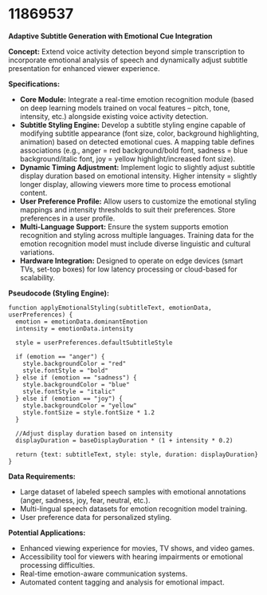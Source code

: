 # 11869537

**Adaptive Subtitle Generation with Emotional Cue Integration**

**Concept:** Extend voice activity detection beyond simple transcription to incorporate emotional analysis of speech and dynamically adjust subtitle presentation for enhanced viewer experience.

**Specifications:**

*   **Core Module:** Integrate a real-time emotion recognition module (based on deep learning models trained on vocal features – pitch, tone, intensity, etc.) alongside existing voice activity detection.
*   **Subtitle Styling Engine:**  Develop a subtitle styling engine capable of modifying subtitle appearance (font size, color, background highlighting, animation) based on detected emotional cues.  A mapping table defines associations (e.g., anger = red background/bold font, sadness = blue background/italic font, joy = yellow highlight/increased font size).
*   **Dynamic Timing Adjustment:** Implement logic to slightly adjust subtitle display duration based on emotional intensity.  Higher intensity = slightly longer display, allowing viewers more time to process emotional content.
*   **User Preference Profile:** Allow users to customize the emotional styling mappings and intensity thresholds to suit their preferences. Store preferences in a user profile.
*   **Multi-Language Support:** Ensure the system supports emotion recognition and styling across multiple languages. Training data for the emotion recognition model must include diverse linguistic and cultural variations.
*   **Hardware Integration:**  Designed to operate on edge devices (smart TVs, set-top boxes) for low latency processing or cloud-based for scalability.

**Pseudocode (Styling Engine):**

```
function applyEmotionalStyling(subtitleText, emotionData, userPreferences) {
  emotion = emotionData.dominantEmotion
  intensity = emotionData.intensity

  style = userPreferences.defaultSubtitleStyle

  if (emotion == "anger") {
    style.backgroundColor = "red"
    style.fontStyle = "bold"
  } else if (emotion == "sadness") {
    style.backgroundColor = "blue"
    style.fontStyle = "italic"
  } else if (emotion == "joy") {
    style.backgroundColor = "yellow"
    style.fontSize = style.fontSize * 1.2
  }

  //Adjust display duration based on intensity
  displayDuration = baseDisplayDuration * (1 + intensity * 0.2)

  return {text: subtitleText, style: style, duration: displayDuration}
}
```

**Data Requirements:**

*   Large dataset of labeled speech samples with emotional annotations (anger, sadness, joy, fear, neutral, etc.).
*   Multi-lingual speech datasets for emotion recognition model training.
*   User preference data for personalized styling.

**Potential Applications:**

*   Enhanced viewing experience for movies, TV shows, and video games.
*   Accessibility tool for viewers with hearing impairments or emotional processing difficulties.
*   Real-time emotion-aware communication systems.
*   Automated content tagging and analysis for emotional impact.